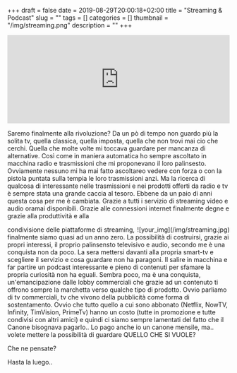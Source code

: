 +++
draft = false
date = 2019-08-29T20:00:18+02:00
title = "Streaming & Podcast"
slug = ""
tags = []
categories = []
thumbnail = "/img/streaming.png"
description = ""
+++
  
<iframe src="https://widget.spreaker.com/player?episode_id=19040287&theme=light&playlist=false&playlist-continuous=false&autoplay=false&live-autoplay=false&chapters-image=true&episode_image_position=right&hide-logo=false&hide-likes=false&hide-comments=false&hide-sharing=false&hide-download=true" width="100%" height="200px" frameborder="0"></iframe>

Saremo finalmente alla rivoluzione? Da un pò di tempo non guardo più la solita tv, quella classica, quella imposta, quella che non trovi mai cio che cerchi. Quella che molte volte mi toccava guardare per mancanza di alternative. Così come in maniera automatica ho sempre ascoltato in macchina radio e trasmissioni che mi proponevano il loro palinsesto. Ovviamente nessuno mi ha mai fatto ascoltareo vedere con forza o con la pistola puntata sulla tempia le loro trasmissioni anzi. Ma la ricerca di qualcosa di interessante nelle trasmissioni e nei prodotti offerti da radio e tv è sempre stata una grande caccia al tesoro. Ebbene da un paio di anni questa cosa per me è cambiata. Grazie a tutti i servizio di streaming video e audio oramai disponibili. Grazie alle connessioni internet finalmente degne e grazie alla produttività e alla
<DIV  style="float:right;">![your_img](/img/streaming.jpg)</DIV> condivisione delle piattaforme di streaming, finalmente siamo quasi ad un anno zero. La possibilità di costruirsi, grazie ai propri interessi, il proprio palinsensto televisivo e audio, secondo me è una conquista non da poco. La sera mettersi davanti alla propria smart-tv e scegliere il servizio e cosa guardare non ha paragoni. Il salire in macchina e far partire un podcast interessante e pieno di contenuti per sfamare la propria curiosità non ha eguali. Sembra poco, ma è una conquista, un'emancipazione dalle lobby commerciali che grazie ad un contenuto ti offrono sempre la marchetta verso qualche tipo di prodotto. Ovvio parliamo di tv commerciali, tv che vivono della pubblicità come forma di sostentamento. Ovvio che tutto quello a cui sono abbonato (Netflix, NowTV, Infinity, TimVision, PrimeTv) hanno un costo (tutte in promozione e tutte condivisi con altri amici) e quindi ci siamo sempre lamentati del fatto che il Canone bisognava pagarlo.. Lo pago anche io un canone mensile, ma.. volete mettere la possibilità di guardare QUELLO CHE SI VUOLE?

Che ne pensate?

Hasta la luego..
